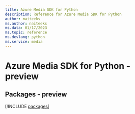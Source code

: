 ```yaml
---
title: Azure Media SDK for Python
description: Reference for Azure Media SDK for Python
author: naiteeks
ms.author: naiteeks
ms.data: 01/17/2023
ms.topic: reference
ms.devlang: python
ms.service: media
---
```

# Azure Media SDK for Python - preview
## Packages - preview
[!INCLUDE [packages](media-index.md)]